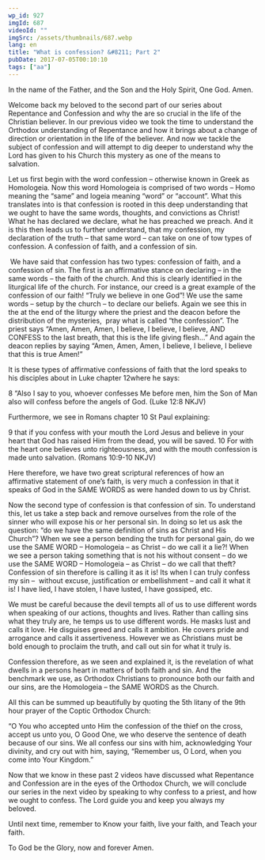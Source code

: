 ```yaml
---
wp_id: 927
imgId: 687
videoId: ""
imgSrc: /assets/thumbnails/687.webp
lang: en
title: "What is confession? &#8211; Part 2"
pubDate: 2017-07-05T00:10:10
tags: ["aa"]
---
```


<!-- page: 6 -->

<p>In the name of the Father, and the Son and the Holy Spirit, One God. Amen. <span data-ccp-props="{&quot;201341983&quot;:0,&quot;335559739&quot;:160,&quot;335559740&quot;:259}"> </span></p>
<p>Welcome back my beloved to the second part of our series about Repentance and Confession and why the are so crucial in the life of the Christian believer. In our previous video we took the time to understand the Orthodox understanding of Repentance and how it brings about a change of direction or orientation in the life of the believer. And now we tackle the subject of confession and will attempt to dig deeper to understand why the Lord has given to his Church this mystery as one of the means to salvation.  <span data-ccp-props="{&quot;201341983&quot;:0,&quot;335559739&quot;:160,&quot;335559740&quot;:259}"> </span></p>
<p>Let us first begin with the word confession – otherwise known in Greek as Homologeia. Now this word Homologeia is comprised of two words – Homo meaning the “same” and logeia meaning “word” or “account”. What this translates into is that confession is rooted in this deep understanding that we ought to have the same words, thoughts, and convictions as Christ! What he has declared we declare, what he has preached we preach. And it is this then leads us to further understand, that my confession, my declaration of the truth – that same word &#8211; can take on one of tow types of confession. A confession of faith, and a confession of sin. <span data-ccp-props="{&quot;201341983&quot;:0,&quot;335559739&quot;:160,&quot;335559740&quot;:259}"> </span></p>
<p><span data-ccp-props="{&quot;201341983&quot;:0,&quot;335559739&quot;:160,&quot;335559740&quot;:259}"> </span>We have said that confession has two types: confession of faith, and a confession of sin. The first is an affirmative stance on declaring – in the same words – the faith of the church. And this is clearly identified in the liturgical life of the church. For instance, our creed is a great example of the confession of our faith! “Truly we believe in one God”! We use the same words – setup by the church – to declare our beliefs. Again we see this in the at the end of the liturgy where the priest and the deacon before the distribution of the mysteries,  pray what is called “the confession”. The priest says “Amen, Amen, Amen, I believe, I believe, I believe, AND CONFESS to the last breath, that this is the life giving flesh…” And again the deacon replies by saying “Amen, Amen, Amen, I believe, I believe, I believe that this is true Amen!” <span data-ccp-props="{&quot;201341983&quot;:0,&quot;335559739&quot;:160,&quot;335559740&quot;:259}"> </span></p>
<p>It is these types of affirmative confessions of faith that the lord speaks to his disciples about in Luke chapter 12where he says: <span data-ccp-props="{&quot;201341983&quot;:0,&quot;335559739&quot;:160,&quot;335559740&quot;:259}"> </span></p>
<p>8 “Also I say to you, whoever confesses Me before men, him the Son of Man also will confess before the angels of God. (Luke 12:8 NKJV) <span data-ccp-props="{&quot;201341983&quot;:0,&quot;335559739&quot;:160,&quot;335559740&quot;:259}"> </span></p>
<p>Furthermore, we see in Romans chapter 10 St Paul explaining: <span data-ccp-props="{&quot;201341983&quot;:0,&quot;335559739&quot;:160,&quot;335559740&quot;:259}"> </span></p>
<p>9 that if you confess with your mouth the Lord Jesus and believe in your heart that God has raised Him from the dead, you will be saved. 10 For with the heart one believes unto righteousness, and with the mouth confession is made unto salvation. (Romans 10:9-10 NKJV) <span data-ccp-props="{&quot;201341983&quot;:0,&quot;335559739&quot;:160,&quot;335559740&quot;:259}"> </span></p>
<p>Here therefore, we have two great scriptural references of how an affirmative statement of one’s faith, is very much a confession in that it speaks of God in the SAME WORDS as were handed down to us by Christ. <span data-ccp-props="{&quot;201341983&quot;:0,&quot;335559739&quot;:160,&quot;335559740&quot;:259}"> </span></p>
<p>Now the second type of confession is that confession of sin. To understand this, let us take a step back and remove ourselves from the role of the sinner who will expose his or her personal sin. In doing so let us ask the question: “do we have the same definition of sins as Christ and His Church”? When we see a person bending the truth for personal gain, do we use the SAME WORD – Homologeia – as Christ – do we call it a lie?! When we see a person taking something that is not his without consent – do we use the SAME WORD – Homologeia – as Christ – do we call that theft? Confession of sin therefore is calling it as it is! Its when I can truly confess my sin &#8211;  without excuse, justification or embellishment – and call it what it is! I have lied, I have stolen, I have lusted, I have gossiped, etc. <span data-ccp-props="{&quot;201341983&quot;:0,&quot;335559739&quot;:160,&quot;335559740&quot;:259}"> </span></p>
<p>We must be careful because the devil tempts all of us to use different words when speaking of our actions, thoughts and lives. Rather than calling sins what they truly are, he temps us to use different words. He masks lust and calls it love. He disguises greed and calls it ambition. He covers pride and arrogance and calls it assertiveness. However we as Christians must be bold enough to proclaim the truth, and call out sin for what it truly is. <span data-ccp-props="{&quot;201341983&quot;:0,&quot;335559739&quot;:160,&quot;335559740&quot;:259}"> </span></p>
<p>Confession therefore, as we seen and explained it, is the revelation of what dwells in a persons heart in matters of both faith and sin. And the benchmark we use, as Orthodox Christians to pronounce both our faith and our sins, are the Homologeia – the SAME WORDS as the Church. <span data-ccp-props="{&quot;201341983&quot;:0,&quot;335559739&quot;:160,&quot;335559740&quot;:259}"> </span></p>
<p>All this can be summed up beautifully by quoting the 5<span data-fontsize="11">th</span> litany of the 9<span data-fontsize="11">th</span> hour prayer of the Coptic Orthodox Church: <span data-ccp-props="{&quot;201341983&quot;:0,&quot;335559739&quot;:160,&quot;335559740&quot;:259}"> </span></p>
<p>“O You who accepted unto Him the confession of the thief on the cross, accept us unto you, O Good One, we who deserve the sentence of death because of our sins. We all confess our sins with him, acknowledging Your divinity, and cry out with him, saying, “Remember us, O Lord, when you come into Your Kingdom.”<span data-ccp-props="{&quot;201341983&quot;:0,&quot;335559739&quot;:160,&quot;335559740&quot;:259}"> </span></p>
<p>Now that we know in these past 2 videos have discussed what Repentance and Confession are in the eyes of the Orthodox Church, we will conclude our series in the next video by speaking to why confess to a priest, and how we ought to confess. The Lord guide you and keep you always my beloved. <span data-ccp-props="{&quot;201341983&quot;:0,&quot;335559739&quot;:160,&quot;335559740&quot;:259}"> </span></p>
<p>Until next time, remember to Know your faith, live your faith, and Teach your faith. <span data-ccp-props="{&quot;201341983&quot;:0,&quot;335559739&quot;:160,&quot;335559740&quot;:259}"> </span></p>
<p>To God be the Glory, now and forever Amen.  <span data-ccp-props="{&quot;201341983&quot;:0,&quot;335559739&quot;:160,&quot;335559740&quot;:259}"> </span></p>

